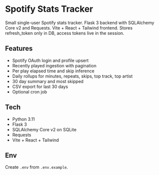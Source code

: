 # Spotify Stats Tracker

Small single-user Spotify stats tracker. Flask 3 backend with SQLAlchemy Core v2 and Requests. Vite + React + Tailwind frontend. Stores refresh_token only in DB, access tokens live in the session.

## Features

- Spotify OAuth login and profile upsert
- Recently played ingestion with pagination
- Per play elapsed time and skip inference
- Daily rollups for minutes, repeats, skips, top track, top artist
- 30 day summary and most skipped
- CSV export for last 30 days
- Optional cron job

## Tech

- Python 3.11
- Flask 3
- SQLAlchemy Core v2 on SQLite
- Requests
- Vite + React + Tailwind

## Env

Create `.env` from `.env.example`.

